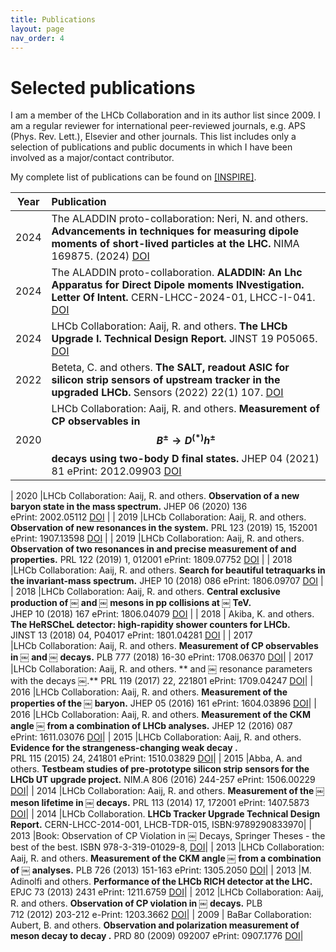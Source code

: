 ```yaml
---
title: Publications
layout: page
nav_order: 4
---
```

# Selected publications
I am a member of the LHCb Collaboration and in its author list since 2009.
I am a regular reviewer for international peer-reviewed journals, e.g. APS (Phys. Rev. Lett.), Elsevier and other journals.
This list includes only a selection of publications and public documents in which I have been involved as a major/contact contributor.

My complete list of publications can be found on [[INSPIRE]](https://inspirehep.net/literature?sort=mostrecent&size=25&page=1&q=a%20gandini&ui-citation-summary=true).

| Year | Publication |
|:----:|:------------|
| 2024 |The ALADDIN proto-collaboration: Neri, N. and others. **Advancements in techniques for measuring dipole moments of short-lived particles at the LHC.** NIMA 169875. (2024) [DOI](https://doi.org/10.1016/j.nima.2024.169875) |
| 2024 |The ALADDIN proto-collaboration. **ALADDIN: An Lhc Apparatus for Direct Dipole moments INvestigation. Letter Of Intent.** CERN-LHCC-2024-01, LHCC-I-041. [DOI](https://doi.org/10.17181/CERN.2G4V.0YAO) |
| 2024 |LHCb Collaboration: Aaij,  R. and others. **The LHCb Upgrade I. Technical Design Report.** JINST 19 P05065. [DOI](https://doi.org/10.1088/1748-0221/19/05/P05065) |
| 2022 |Beteta, C. and others. **The SALT, readout ASIC for silicon strip sensors of upstream tracker in the upgraded LHCb.** Sensors (2022) 22(1) 107.  [DOI](https://10.3390/s22010107) |
| 2020 |LHCb Collaboration: Aaij,  R. and others. **Measurement of CP observables in $$B^\pm \to D^{(*)} h^\pm$$ decays using two-body D final states.** JHEP 04 (2021) 81  ePrint: 2012.09903 [DOI](https://10.1007/JHEP04(2021)081) |




| 2020 |LHCb Collaboration: Aaij,  R. and others. **Observation of a new baryon state in the mass spectrum.** JHEP 06 (2020) 136 ePrint: 2002.05112 [DOI](https://10.1007/JHEP06(2020)136) |
| 2019 |LHCb Collaboration: Aaij,  R. and others. **Observation of new resonances in the system.** PRL 123 (2019) 15, 152001 ePrint: 1907.13598 [DOI](https://10.1103/PhysRevLett.123.152001) |
| 2019 |LHCb Collaboration: Aaij,  R. and others. **Observation of two resonances in and precise measurement of and properties.** PRL 122 (2019) 1, 012001 ePrint: 1809.07752 [DOI](https://10.1103/PhysRevLett.122.012001) |
| 2018 |LHCb Collaboration: Aaij,  R. and others. **Search for beautiful tetraquarks in the invariant-mass spectrum.** JHEP 10 (2018) 086 ePrint: 1806.09707 [DOI](https://10.1007/JHEP10(2018)086) |
| 2018 |LHCb Collaboration: Aaij,  R. and others. **Central exclusive production of ￼ and ￼ mesons in pp collisions at ￼ TeV.** JHEP 10 (2018) 167 ePrint: 1806.04079 [DOI](https://10.1007/JHEP10(2018)167) |
| 2018 | Akiba, K. and others. **The HeRSCheL detector: high-rapidity shower counters for LHCb.** JINST 13 (2018) 04, P04017 ePrint: 1801.04281 [DOI](https://10.1088/1748-0221/13/04/P04017) |
| 2017 |LHCb Collaboration: Aaij,  R. and others. **Measurement of CP observables in ￼ and ￼ decays.** PLB 777 (2018) 16-30 ePrint: 1708.06370 [DOI](https://10.1016/j.physletb.2017.11.070)|
| 2017 |LHCb Collaboration: Aaij,  R. and others. ** and ￼  resonance parameters with the decays ￼.** PRL 119 (2017) 22, 221801 ePrint: 1709.04247 [DOI](https://10.1103/PhysRevLett.119.221801)|
| 2016 |LHCb Collaboration: Aaij,  R. and others. **Measurement of the properties of the ￼ baryon.** JHEP 05 (2016) 161 ePrint: 1604.03896 [DOI](https://10.1007/JHEP05(2016)161)|
| 2016 |LHCb Collaboration: Aaij,  R. and others. **Measurement of the CKM angle ￼ from a combination of LHCb analyses.** JHEP 12 (2016) 087 ePrint: 1611.03076 [DOI](https://10.1007/JHEP12(2016)087)|
| 2015 |LHCb Collaboration: Aaij,  R. and others. **Evidence for the strangeness-changing weak decay  .** PRL 115 (2015) 24, 241801 ePrint: 1510.03829 [DOI](https://10.1103/PhysRevLett.115.241801)|
| 2015 |Abba, A. and others. **Testbeam studies of pre-prototype silicon strip sensors for the LHCb UT upgrade project.** NIM.A 806 (2016) 244-257 ePrint: 1506.00229 [DOI](https://10.1016/j.nima.2015.10.031)|
| 2014 |LHCb Collaboration: Aaij,  R. and others. **Measurement of the ￼ meson lifetime in ￼ decays.** PRL 113 (2014) 17, 172001 ePrint: 1407.5873 [DOI](https://10.1103/PhysRevLett.113.172001)|
| 2014 |LHCb Collaboration. **LHCb Tracker Upgrade Technical Design Report.** CERN-LHCC-2014-001, LHCB-TDR-015, ISBN:9789290833970|
| 2013 |Book: Observation of CP Violation in ￼ Decays, Springer Theses - the best of the best. ISBN 978-3-319-01029-8, [DOI](https://10.1007/978-3-319-01029-8)|
| 2013 |LHCb Collaboration: Aaij,  R. and others. **Measurement of the CKM angle ￼ from a combination of ￼ analyses.** PLB 726 (2013) 151-163 ePrint: 1305.2050 [DOI](https://10.1016/j.physletb.2013.08.020)|
| 2013 |M. Adinolfi and others. **Performance of the LHCb RICH detector at the LHC.** EPJC 73 (2013) 2431 ePrint: 1211.6759 [DOI](https://10.1140/epjc/s10052-013-2431-9)|
| 2012 |LHCb Collaboration: Aaij,  R. and others. **Observation of CP violation in ￼ decays.** PLB 712 (2012) 203-212 e-Print: 1203.3662 [DOI](https://10.1016/j.physletb.2012.04.060)|
| 2009 | BaBar Collaboration: Aubert, B. and others. **Observation and polarization measurement of meson decay to decay .** PRD 80 (2009) 092007 ePrint: 0907.1776 [DOI](https://10.1103/PhysRevD.80.092007)|


